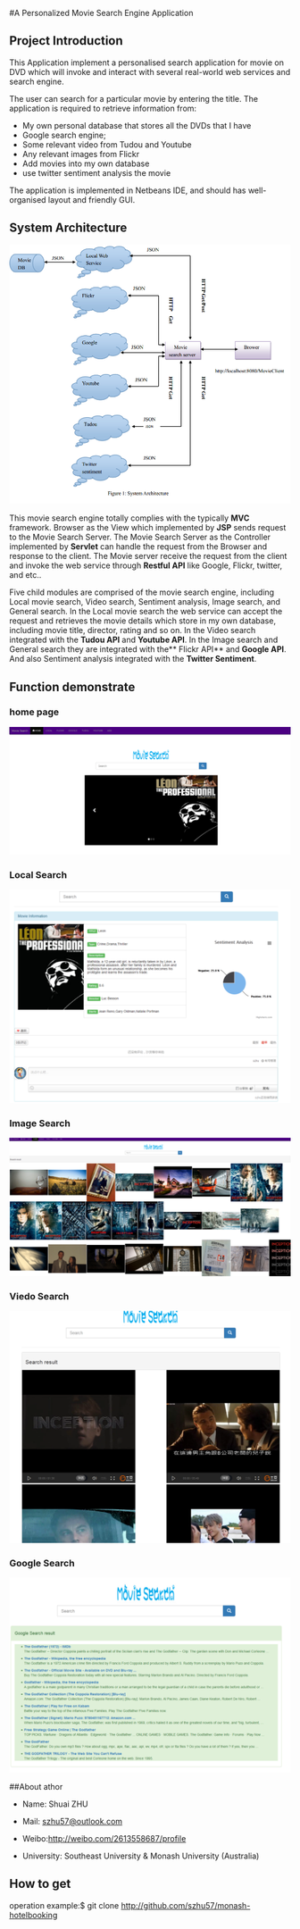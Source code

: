 #A Personalized Movie Search Engine Application


## Project Introduction 

This Application implement a personalised search application for movie on DVD which will invoke and interact with several real-world web services and search engine.

The user can search for a particular movie by entering the title. The application is required to retrieve information from:

* My own personal database that stores all the DVDs that I have
* Google search engine;
* Some relevant video from Tudou and Youtube
* Any relevant images from Flickr
* Add movies into my own database
* use twitter sentiment analysis the movie

The application is implemented in Netbeans IDE, and should has well-organised layout and friendly GUI.

## System Architecture

![architecture](/img/architecture.png)

This movie search engine totally complies with the typically **MVC** framework.
Browser as the View which implemented by **JSP** sends request to the Movie Search
Server. The Movie Search Server as the Controller implemented by **Servlet** can
handle the request from the Browser and response to the client. The Movie server
receive the request from the client and invoke the web service through **Restful API**
like Google, Flickr, twitter, and etc..



Five child modules are comprised of the movie search engine, including Local
movie search, Video search, Sentiment analysis, Image search, and General search. In
the Local movie search the web service can accept the request and retrieves the movie
details which store in my own database, including movie title, director, rating and so
on. In the Video search integrated with the **Tudou API** and **Youtube API**. In the Image
search and General search they are integrated with the** Flickr API** and **Google API**.
And also Sentiment analysis integrated with the **Twitter Sentiment**.


## Function demonstrate
### home page
![homepage](/img/home.png)

### Local Search
![local](/img/local.png)

### Image Search
![flickr](/img/flickr.png)

### Viedo Search
![youtube](/img/youtube.png)


### Google Search
![google](/img/google.png)

##About athor

 * Name: Shuai ZHU

 * Mail: szhu57@outlook.com

 * Weibo:http://weibo.com/2613558687/profile
 
 * University: Southeast University & Monash University (Australia)


## How to get

operation example:$ git clone http://github.com/szhu57/monash-hotelbooking
